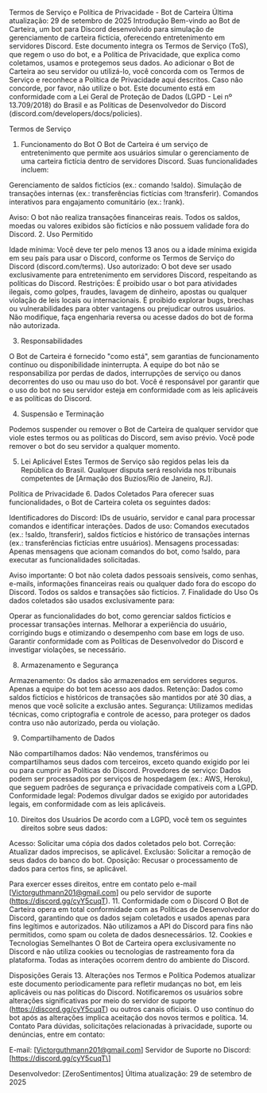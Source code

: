 Termos de Serviço e Política de Privacidade - Bot de Carteira
Última atualização: 29 de setembro de 2025
Introdução
Bem-vindo ao Bot de Carteira, um bot para Discord desenvolvido para simulação de gerenciamento de carteira fictícia, oferecendo entretenimento em servidores Discord. Este documento integra os Termos de Serviço (ToS), que regem o uso do bot, e a Política de Privacidade, que explica como coletamos, usamos e protegemos seus dados.
Ao adicionar o Bot de Carteira ao seu servidor ou utilizá-lo, você concorda com os Termos de Serviço e reconhece a Política de Privacidade aqui descritos. Caso não concorde, por favor, não utilize o bot. Este documento está em conformidade com a Lei Geral de Proteção de Dados (LGPD - Lei nº 13.709/2018) do Brasil e as Políticas de Desenvolvedor do Discord (discord.com/developers/docs/policies).

Termos de Serviço
1. Funcionamento do Bot
O Bot de Carteira é um serviço de entretenimento que permite aos usuários simular o gerenciamento de uma carteira fictícia dentro de servidores Discord. Suas funcionalidades incluem:

Gerenciamento de saldos fictícios (ex.: comando !saldo).
Simulação de transações internas (ex.: transferências fictícias com !transferir).
Comandos interativos para engajamento comunitário (ex.: !rank).

Aviso: O bot não realiza transações financeiras reais. Todos os saldos, moedas ou valores exibidos são fictícios e não possuem validade fora do Discord.
2. Uso Permitido

Idade mínima: Você deve ter pelo menos 13 anos ou a idade mínima exigida em seu país para usar o Discord, conforme os Termos de Serviço do Discord (discord.com/terms).
Uso autorizado: O bot deve ser usado exclusivamente para entretenimento em servidores Discord, respeitando as políticas do Discord.
Restrições:
É proibido usar o bot para atividades ilegais, como golpes, fraudes, lavagem de dinheiro, apostas ou qualquer violação de leis locais ou internacionais.
É proibido explorar bugs, brechas ou vulnerabilidades para obter vantagens ou prejudicar outros usuários.
Não modifique, faça engenharia reversa ou acesse dados do bot de forma não autorizada.



3. Responsabilidades

O Bot de Carteira é fornecido "como está", sem garantias de funcionamento contínuo ou disponibilidade ininterrupta.
A equipe do bot não se responsabiliza por perdas de dados, interrupções de serviço ou danos decorrentes do uso ou mau uso do bot.
Você é responsável por garantir que o uso do bot no seu servidor esteja em conformidade com as leis aplicáveis e as políticas do Discord.

4. Suspensão e Terminação

Podemos suspender ou remover o Bot de Carteira de qualquer servidor que viole estes termos ou as políticas do Discord, sem aviso prévio.
Você pode remover o bot do seu servidor a qualquer momento.

5. Lei Aplicável
Estes Termos de Serviço são regidos pelas leis da República do Brasil. Qualquer disputa será resolvida nos tribunais competentes de [Armação dos Buzios/Rio de Janeiro, RJ].

Política de Privacidade
6. Dados Coletados
Para oferecer suas funcionalidades, o Bot de Carteira coleta os seguintes dados:

Identificadores do Discord: IDs de usuário, servidor e canal para processar comandos e identificar interações.
Dados de uso: Comandos executados (ex.: !saldo, !transferir), saldos fictícios e histórico de transações internas (ex.: transferências fictícias entre usuários).
Mensagens processadas: Apenas mensagens que acionam comandos do bot, como !saldo, para executar as funcionalidades solicitadas.

Aviso importante: O bot não coleta dados pessoais sensíveis, como senhas, e-mails, informações financeiras reais ou qualquer dado fora do escopo do Discord. Todos os saldos e transações são fictícios.
7. Finalidade do Uso
Os dados coletados são usados exclusivamente para:

Operar as funcionalidades do bot, como gerenciar saldos fictícios e processar transações internas.
Melhorar a experiência do usuário, corrigindo bugs e otimizando o desempenho com base em logs de uso.
Garantir conformidade com as Políticas de Desenvolvedor do Discord e investigar violações, se necessário.

8. Armazenamento e Segurança

Armazenamento: Os dados são armazenados em servidores seguros. Apenas a equipe do bot tem acesso aos dados.
Retenção: Dados como saldos fictícios e históricos de transações são mantidos por até 30 dias, a menos que você solicite a exclusão antes.
Segurança: Utilizamos medidas técnicas, como criptografia e controle de acesso, para proteger os dados contra uso não autorizado, perda ou violação.

9. Compartilhamento de Dados

Não compartilhamos dados: Não vendemos, transférimos ou compartilhamos seus dados com terceiros, exceto quando exigido por lei ou para cumprir as Políticas do Discord.
Provedores de serviço: Dados podem ser processados por serviços de hospedagem (ex.: AWS, Heroku), que seguem padrões de segurança e privacidade compatíveis com a LGPD.
Conformidade legal: Podemos divulgar dados se exigido por autoridades legais, em conformidade com as leis aplicáveis.

10. Direitos dos Usuários
De acordo com a LGPD, você tem os seguintes direitos sobre seus dados:

Acesso: Solicitar uma cópia dos dados coletados pelo bot.
Correção: Atualizar dados imprecisos, se aplicável.
Exclusão: Solicitar a remoção de seus dados do banco do bot.
Oposição: Recusar o processamento de dados para certos fins, se aplicável.

Para exercer esses direitos, entre em contato pelo e-mail [Victorguthmann201@gmail.com] ou pelo servidor de suporte (https://discord.gg/cyY5cuqT).
11. Conformidade com o Discord
O Bot de Carteira opera em total conformidade com as Políticas de Desenvolvedor do Discord, garantindo que os dados sejam coletados e usados apenas para fins legítimos e autorizados. Não utilizamos a API do Discord para fins não permitidos, como spam ou coleta de dados desnecessários.
12. Cookies e Tecnologias Semelhantes
O Bot de Carteira opera exclusivamente no Discord e não utiliza cookies ou tecnologias de rastreamento fora da plataforma. Todas as interações ocorrem dentro do ambiente do Discord.

Disposições Gerais
13. Alterações nos Termos e Política
Podemos atualizar este documento periodicamente para refletir mudanças no bot, em leis aplicáveis ou nas políticas do Discord. Notificaremos os usuários sobre alterações significativas por meio do servidor de suporte (https://discord.gg/cyY5cuqT) ou outros canais oficiais. O uso contínuo do bot após as alterações implica aceitação dos novos termos e política.
14. Contato
Para dúvidas, solicitações relacionadas à privacidade, suporte ou denúncias, entre em contato:

E-mail: [Victorguthmann201@gmail.com]
Servidor de Suporte no Discord: [https://discord.gg/cyY5cuqT\]

Desenvolvedor: [ZeroSentimentos] Última atualização: 29 de setembro de 2025
 
